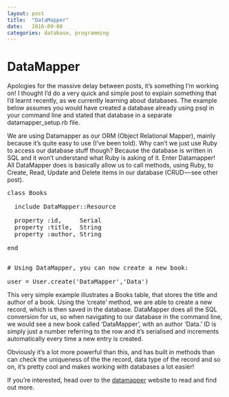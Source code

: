 ```yaml
---
layout: post
title:  "DataMapper"
date:   2016-09-08
categories: database, programming
---
```

# DataMapper

Apologies for the massive delay between posts, it’s something I’m working on! I thought I’d do a very quick and simple post to explain something that I’d learnt recently, as we currently learning about databases. The example below assumes you would have created a database already using psql in your command line and stated that database in a separate datamapper_setup.rb file.

We are using Datamapper as our ORM (Object Relational Mapper), mainly because it’s quite easy to use (I’ve been told). Why can’t we just use Ruby to access our database stuff though? Because the database is written in SQL and it won’t understand what Ruby is asking of it. Enter Datamapper! All DataMapper does is basically allow us to call methods, using Ruby, to Create, Read, Update and Delete items in our database (CRUD — see other post).

<pre name="e265" id="e265" class="graf graf--pre graf-after--p">class Books  

  include DataMapper::Resource     

  property :id,     Serial     
  property :title,  String  
  property :author, String

end

</pre>

<pre name="0166" id="0166" class="graf graf--pre graf-after--pre"># Using DataMapper, you can now create a new book:

user = User.create('DataMapper','Data')</pre>

This very simple example illustrates a Books table, that stores the title and author of a book. Using the ‘create’ method, we are able to create a new record, which is then saved in the database. DataMapper does all the SQL conversion for us, so when navigating to our database in the command line, we would see a new book called ‘DataMapper’, with an author ‘Data.’ ID is simply just a number referring to the row and it’s serialised and increments automatically every time a new entry is created.

Obviously it’s a lot more powerful than this, and has built in methods than can check the uniqueness of the the record, data type of the record and so on, it’s pretty cool and makes working with databases a lot easier!

If you’re interested, head over to the [datamapper](http://datamapper.org/) website to read and find out more.
